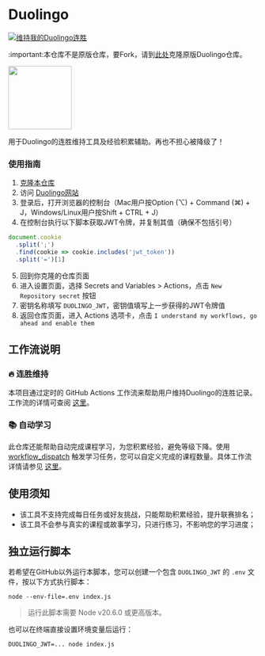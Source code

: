 # Duolingo

[![维持我的Duolingo连胜](https://github.com/fywmjj/dlg/actions/workflows/streak-keeper.yml/badge.svg?branch=main)](https://github.com/fywmjj/dlg/actions/workflows/streak-keeper.yml)

:important:本仓库不是原版仓库，要Fork，请到[此处](https://github.com/rfoel/duolingo/fork)克隆原版Duolingo仓库。

<img src="duo.svg" width="128px"/>

用于Duolingo的连胜维持工具及经验积累辅助。再也不担心被降级了！

### 使用指南

1. [克隆本仓库](https://github.com/rfoel/duolingo/fork)
2. 访问 [Duolingo网站](https://www.duolingo.com)
3. 登录后，打开浏览器的控制台（Mac用户按Option (⌥) + Command (⌘) + J，Windows/Linux用户按Shift + CTRL + J）
4. 在控制台执行以下脚本获取JWT令牌，并复制其值（确保不包括引号）

```js
document.cookie
  .split(';')
  .find(cookie => cookie.includes('jwt_token'))
  .split('=')[1]
 ```

5. 回到你克隆的仓库页面
6. 进入设置页面，选择 Secrets and Variables > Actions，点击 `New Repository secret` 按钮
7. 密钥名称填写 `DUOLINGO_JWT`，密钥值填写上一步获得的JWT令牌值
8. 返回仓库页面，进入 Actions 选项卡，点击 `I understand my workflows, go ahead and enable them`

## 工作流说明

### 🔥 连胜维持

本项目通过定时的 GitHub Actions 工作流来帮助用户维持Duolingo的连胜记录。工作流的详情可查阅 [这里](.github/workflows/streak-keeper.yml)。

### 📚 自动学习

此仓库还能帮助自动完成课程学习，为您积累经验，避免等级下降。使用 [workflow_dispatch](https://docs.github.com/actions/using-workflows/events-that-trigger-workflows#workflow_dispatch) 触发学习任务，您可以自定义完成的课程数量。具体工作流详情请参见 [这里](.github/workflows/study.yml)。

## 使用须知

- 该工具不支持完成每日任务或好友挑战，只能帮助积累经验，提升联赛排名；
- 该工具不会参与真实的课程或故事学习，只进行练习，不影响您的学习进度；

## 独立运行脚本

若希望在GitHub以外运行本脚本，您可以创建一个包含 `DUOLINGO_JWT` 的 `.env` 文件，按以下方式执行脚本：

```
node --env-file=.env index.js
```

> 运行此脚本需要 Node v20.6.0 或更高版本。

也可以在终端直接设置环境变量后运行：

```
DUOLINGO_JWT=... node index.js
```
